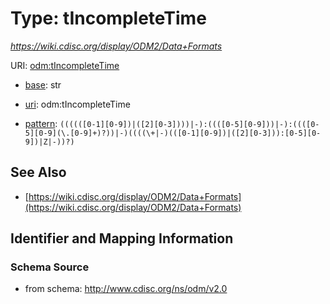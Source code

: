 # Type: tIncompleteTime




_https://wiki.cdisc.org/display/ODM2/Data+Formats_



URI: [odm:tIncompleteTime](http://www.cdisc.org/ns/odm/v2.0/tIncompleteTime)

* [base](https://w3id.org/linkml/base): str

* [uri](https://w3id.org/linkml/uri): odm:tIncompleteTime



* [pattern](https://w3id.org/linkml/pattern): `((((([0-1][0-9])|([2][0-3])))|-):((([0-5][0-9]))|-):((([0-5][0-9](\.[0-9]+)?))|-)((((\+|-)(([0-1][0-9])|([2][0-3])):[0-5][0-9])|Z|-))?)`






## See Also

* [https://wiki.cdisc.org/display/ODM2/Data+Formats](https://wiki.cdisc.org/display/ODM2/Data+Formats)

## Identifier and Mapping Information







### Schema Source


* from schema: http://www.cdisc.org/ns/odm/v2.0



